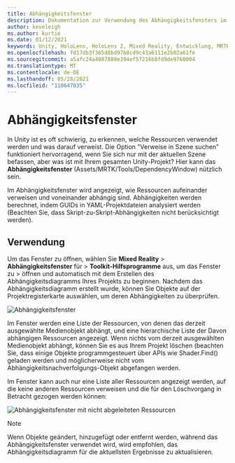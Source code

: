 ```yaml
---
title: Abhängigkeitsfenster
description: Dokumentation zur Verwendung des Abhängigkeitsfensters im MRTK
author: keveleigh
ms.author: kurtie
ms.date: 01/12/2021
keywords: Unity, HoloLens, HoloLens 2, Mixed Reality, Entwicklung, MRTK,
ms.openlocfilehash: fd17db3f365d8bd97b8cd9c43a6111e2b82a61fe
ms.sourcegitcommit: a5afc24a4887880e394ef57216b8fd9de9760004
ms.translationtype: MT
ms.contentlocale: de-DE
ms.lasthandoff: 05/28/2021
ms.locfileid: "110647035"
---
```

# <a name="dependency-window"></a>Abhängigkeitsfenster

In Unity ist es oft schwierig, zu erkennen, welche Ressourcen verwendet werden und was darauf verweist. Die Option "Verweise in Szene suchen" funktioniert hervorragend, wenn Sie sich nur mit der aktuellen Szene befassen, aber was ist mit Ihrem gesamten Unity-Projekt? Hier kann das **Abhängigkeitsfenster** (Assets/MRTK/Tools/DependencyWindow) nützlich sein.

Im Abhängigkeitsfenster wird angezeigt, wie Ressourcen aufeinander verweisen und voneinander abhängig sind. Abhängigkeiten werden berechnet, indem GUIDs in YAML-Projektdateien analysiert werden (Beachten Sie, dass Skript-zu-Skript-Abhängigkeiten nicht berücksichtigt werden).

## <a name="usage"></a>Verwendung

Um das Fenster zu öffnen, wählen Sie **Mixed Reality**  >  **Abhängigkeitsfenster** für  >  **Toolkit-Hilfsprogramme** aus, um das Fenster zu  >   öffnen und automatisch mit dem Erstellen des Abhängigkeitsdiagramms Ihres Projekts zu beginnen. Nachdem das Abhängigkeitsdiagramm erstellt wurde, können Sie Objekte auf der Projektregisterkarte auswählen, um deren Abhängigkeiten zu überprüfen.

![Abhängigkeitsfenster](../images/dependency-window/MRTK_Dependency_Window.png)

Im Fenster werden eine Liste der Ressourcen, von denen das derzeit ausgewählte Medienobjekt abhängt, und eine hierarchische Liste der Davon abhängigen Ressourcen angezeigt. Wenn nichts vom derzeit ausgewählten Medienobjekt abhängt, können Sie es aus Ihrem Projekt löschen (beachten Sie, dass einige Objekte programmgesteuert über APIs wie Shader.Find() geladen werden und möglicherweise nicht vom Abhängigkeitsnachverfolgungs-Objekt abgefangen werden.

Im Fenster kann auch nur eine Liste aller Ressourcen angezeigt werden, auf die keine anderen Ressourcen verweisen und die für den Löschvorgang in Betracht gezogen werden können:

![Abhängigkeitsfenster mit nicht abgeleiteten Ressourcen](../images/dependency-window/MRTK_Dependency_Window_Unreferenced.png)

> [!NOTE]
> Wenn Objekte geändert, hinzugefügt oder entfernt werden, während das Abhängigkeitsfenster verwendet wird, wird empfohlen, das Abhängigkeitsdiagramm für die aktuellsten Ergebnisse zu aktualisieren.
